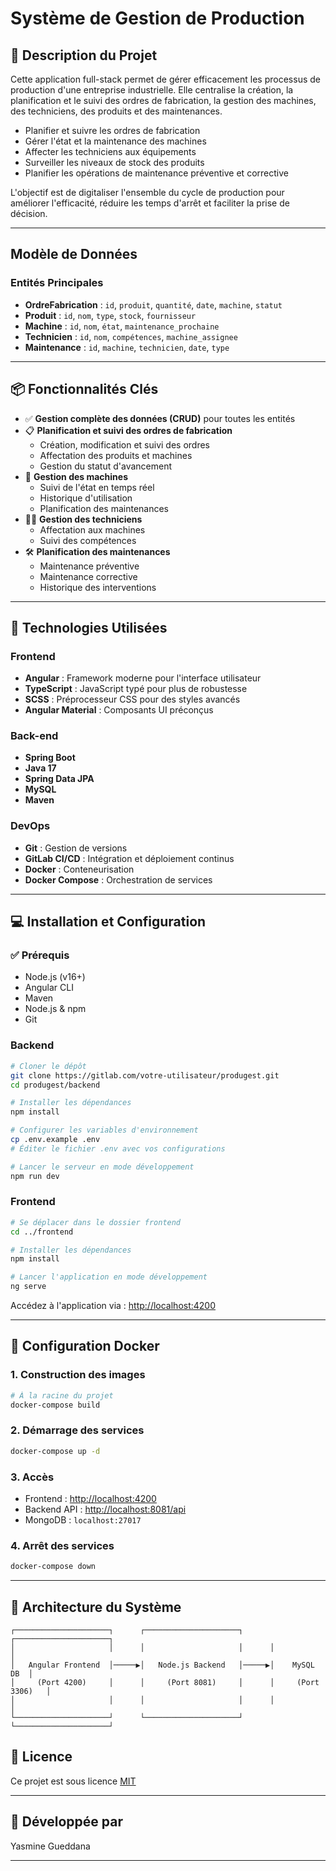 # Système de Gestion de Production

## 📘 Description du Projet

Cette application full-stack permet de gérer efficacement les processus de production d'une entreprise industrielle. Elle centralise la création, la planification et le suivi des ordres de fabrication, la gestion des machines, des techniciens, des produits et des maintenances.

- Planifier et suivre les ordres de fabrication
- Gérer l'état et la maintenance des machines
- Affecter les techniciens aux équipements
- Surveiller les niveaux de stock des produits
- Planifier les opérations de maintenance préventive et corrective

L'objectif est de digitaliser l'ensemble du cycle de production pour améliorer l'efficacité, réduire les temps d'arrêt et faciliter la prise de décision.

---

## Modèle de Données

### Entités Principales

- **OrdreFabrication** : `id`, `produit`, `quantité`, `date`, `machine`, `statut`
- **Produit** : `id`, `nom`, `type`, `stock`, `fournisseur`
- **Machine** : `id`, `nom`, `état`, `maintenance_prochaine`
- **Technicien** : `id`, `nom`, `compétences`, `machine_assignee`
- **Maintenance** : `id`, `machine`, `technicien`, `date`, `type`

---

## 📦 Fonctionnalités Clés

- ✅ **Gestion complète des données (CRUD)** pour toutes les entités
- 📋 **Planification et suivi des ordres de fabrication**
  - Création, modification et suivi des ordres
  - Affectation des produits et machines
  - Gestion du statut d'avancement
- 🔧 **Gestion des machines**
  - Suivi de l'état en temps réel
  - Historique d'utilisation
  - Planification des maintenances
- 👨‍🔧 **Gestion des techniciens**
  - Affectation aux machines
  - Suivi des compétences
- 🛠️ **Planification des maintenances**
  - Maintenance préventive
  - Maintenance corrective
  - Historique des interventions

---

## 🧰 Technologies Utilisées

### Frontend
- **Angular** : Framework moderne pour l'interface utilisateur
- **TypeScript** : JavaScript typé pour plus de robustesse
- **SCSS** : Préprocesseur CSS pour des styles avancés
- **Angular Material** : Composants UI préconçus

### Back-end
- **Spring Boot**
- **Java 17**
- **Spring Data JPA**
- **MySQL**
- **Maven**


### DevOps
- **Git** : Gestion de versions
- **GitLab CI/CD** : Intégration et déploiement continus
- **Docker** : Conteneurisation
- **Docker Compose** : Orchestration de services

---

## 💻 Installation et Configuration

### ✅ Prérequis
- Node.js (v16+)
- Angular CLI
- Maven
- Node.js & npm
- Git

### Backend

```bash
# Cloner le dépôt
git clone https://gitlab.com/votre-utilisateur/produgest.git
cd produgest/backend

# Installer les dépendances
npm install

# Configurer les variables d'environnement
cp .env.example .env
# Éditer le fichier .env avec vos configurations

# Lancer le serveur en mode développement
npm run dev
```

### Frontend

```bash
# Se déplacer dans le dossier frontend
cd ../frontend

# Installer les dépendances
npm install

# Lancer l'application en mode développement
ng serve
```

Accédez à l'application via : [http://localhost:4200](http://localhost:4200)

---

## 🐳 Configuration Docker

### 1. Construction des images

```bash
# À la racine du projet
docker-compose build
```

### 2. Démarrage des services

```bash
docker-compose up -d
```

### 3. Accès
- Frontend : [http://localhost:4200](http://localhost:4200)
- Backend API : [http://localhost:8081/api](http://localhost:8081/api)
- MongoDB : `localhost:27017`

### 4. Arrêt des services

```bash
docker-compose down
```

---

## 🧱 Architecture du Système

```
┌─────────────────────┐      ┌─────────────────────┐      ┌─────────────────────┐
│                     │      │                     │      │                     │
│   Angular Frontend  │─────▶│   Node.js Backend   │─────▶│    MySQL DB  │
│     (Port 4200)     │      │     (Port 8081)     │      │     (Port 3306)   │
│                     │      │                     │      │                     │
└─────────────────────┘      └─────────────────────┘      └─────────────────────┘
```



## 📄 Licence

Ce projet est sous licence [MIT](LICENSE)

---

## 👥 Développée par
Yasmine Gueddana

---

